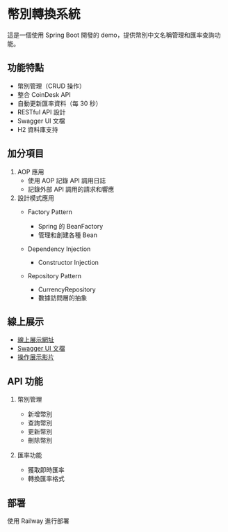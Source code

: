 # 幣別轉換系統

這是一個使用 Spring Boot 開發的 demo，提供幣別中文名稱管理和匯率查詢功能。

## 功能特點

- 幣別管理（CRUD 操作）
- 整合 CoinDesk API
- 自動更新匯率資料（每 30 秒）
- RESTful API 設計
- Swagger UI 文檔
- H2 資料庫支持

## 加分項目
1. AOP 應用
   - 使用 AOP 記錄 API 調用日誌
   - 記錄外部 API 調用的請求和響應
2. 設計模式應用
   - Factory Pattern
     - Spring 的 BeanFactory
     - 管理和創建各種 Bean
   
   - Dependency Injection
     - Constructor Injection
   
   - Repository Pattern
     - CurrencyRepository
     - 數據訪問層的抽象


## 線上展示

- [線上展示網址](https://currency-production-d23d.up.railway.app/)
- [Swagger UI 文檔](https://currency-production-d23d.up.railway.app/swagger-ui/index.html)
- [操作展示影片](https://youtu.be/p00yyi9IJw0)

## API 功能

1. 幣別管理
   - 新增幣別
   - 查詢幣別
   - 更新幣別
   - 刪除幣別

2. 匯率功能
   - 獲取即時匯率
   - 轉換匯率格式


## 部署

使用 Railway 進行部署